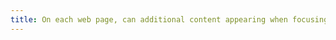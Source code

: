 ```yaml
---
title: On each web page, can additional content appearing when focusing or hovering over an [interface component](#interface-component) be controlled by the user (except in particular cases)?
---
```

